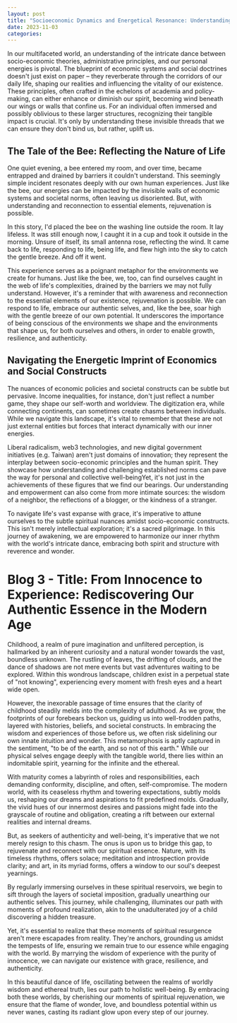 ```yaml
---
layout: post
title: "Socioeconomic Dynamics and Energetical Resonance: Understanding and Navigating Our Individual Journey"
date: 2023-11-03
categories:
---
```

In our multifaceted world, an understanding of the intricate dance between socio-economic theories, administrative principles, and our personal energies is pivotal. The blueprint of economic systems and social doctrines doesn't just exist on paper – they reverberate through the corridors of our daily life, shaping our realities and influencing the vitality of our existence. These principles, often crafted in the echelons of academia and policy-making, can either enhance or diminish our spirit, becoming wind beneath our wings or walls that confine us. For an individual often immersed and possibly oblivious to these larger structures, recognizing their tangible impact is crucial. It's only by understanding these invisible threads that we can ensure they don't bind us, but rather, uplift us.

## The Tale of the Bee: Reflecting the Nature of Life

One quiet evening, a bee entered my room, and over time, became entrapped and drained by barriers it couldn't understand. This seemingly simple incident resonates deeply with our own human experiences. Just like the bee, our energies can be impacted by the invisible walls of economic systems and societal norms, often leaving us disoriented. But, with understanding and reconnection to essential elements, rejuvenation is possible.

In this story, I'd placed the bee on the washing line outside the room. It lay lifeless. It was still enough now, I caught it in a cup and took it outside in the morning. Unsure of itself, its small antenna rose, reflecting the wind. It came back to life, responding to life, being life, and flew high into the sky to catch the gentle breeze. And off it went.

This experience serves as a poignant metaphor for the environments we create for humans. Just like the bee, we, too, can find ourselves caught in the web of life's complexities, drained by the barriers we may not fully understand. However, it's a reminder that with awareness and reconnection to the essential elements of our existence, rejuvenation is possible. We can respond to life, embrace our authentic selves, and, like the bee, soar high with the gentle breeze of our own potential. It underscores the importance of being conscious of the environments we shape and the environments that shape us, for both ourselves and others, in order to enable growth, resilience, and authenticity.

## Navigating the Energetic Imprint of Economics and Social Constructs

The nuances of economic policies and societal constructs can be subtle but pervasive. Income inequalities, for instance, don't just reflect a number game, they shape our self-worth and worldview. The digitization era, while connecting continents, can sometimes create chasms between individuals. While we navigate this landscape, it's vital to remember that these are not just external entities but forces that interact dynamically with our inner energies.

Liberal radicalism, web3 technologies, and new digital government initiatives (e.g. Taiwan) aren't just domains of innovation; they represent the interplay between socio-economic principles and the human spirit. They showcase how understanding and challenging established norms can pave the way for personal and collective well-beingYet, it's not just in the achievements of these figures that we find our bearings. Our understanding and empowerment can also come from more intimate sources: the wisdom of a neighbor, the reflections of a blogger, or the kindness of a stranger.

To navigate life's vast expanse with grace, it's imperative to attune ourselves to the subtle spiritual nuances amidst socio-economic constructs. This isn't merely intellectual exploration; it's a sacred pilgrimage. In this journey of awakening, we are empowered to harmonize our inner rhythm with the world's intricate dance, embracing both spirit and structure with reverence and wonder.

# Blog 3 - Title: From Innocence to Experience: Rediscovering Our Authentic Essence in the Modern Age

Childhood, a realm of pure imagination and unfiltered perception, is hallmarked by an inherent curiosity and a natural wonder towards the vast, boundless unknown. The rustling of leaves, the drifting of clouds, and the dance of shadows are not mere events but vast adventures waiting to be explored. Within this wondrous landscape, children exist in a perpetual state of "not knowing", experiencing every moment with fresh eyes and a heart wide open.

However, the inexorable passage of time ensures that the clarity of childhood steadily melds into the complexity of adulthood. As we grow, the footprints of our forebears beckon us, guiding us into well-trodden paths, layered with histories, beliefs, and societal constructs. In embracing the wisdom and experiences of those before us, we often risk sidelining our own innate intuition and wonder. This metamorphosis is aptly captured in the sentiment, "to be of the earth, and so not of this earth." While our physical selves engage deeply with the tangible world, there lies within an indomitable spirit, yearning for the infinite and the ethereal.

With maturity comes a labyrinth of roles and responsibilities, each demanding conformity, discipline, and often, self-compromise. The modern world, with its ceaseless rhythm and towering expectations, subtly molds us, reshaping our dreams and aspirations to fit predefined molds. Gradually, the vivid hues of our innermost desires and passions might fade into the grayscale of routine and obligation, creating a rift between our external realities and internal dreams.

But, as seekers of authenticity and well-being, it's imperative that we not merely resign to this chasm. The onus is upon us to bridge this gap, to rejuvenate and reconnect with our spiritual essence. Nature, with its timeless rhythms, offers solace; meditation and introspection provide clarity; and art, in its myriad forms, offers a window to our soul's deepest yearnings.

By regularly immersing ourselves in these spiritual reservoirs, we begin to sift through the layers of societal imposition, gradually unearthing our authentic selves. This journey, while challenging, illuminates our path with moments of profound realization, akin to the unadulterated joy of a child discovering a hidden treasure.

Yet, it's essential to realize that these moments of spiritual resurgence aren't mere escapades from reality. They're anchors, grounding us amidst the tempests of life, ensuring we remain true to our essence while engaging with the world. By marrying the wisdom of experience with the purity of innocence, we can navigate our existence with grace, resilience, and authenticity.

In this beautiful dance of life, oscillating between the realms of worldly wisdom and ethereal truth, lies our path to holistic well-being. By embracing both these worlds, by cherishing our moments of spiritual rejuvenation, we ensure that the flame of wonder, love, and boundless potential within us never wanes, casting its radiant glow upon every step of our journey.
